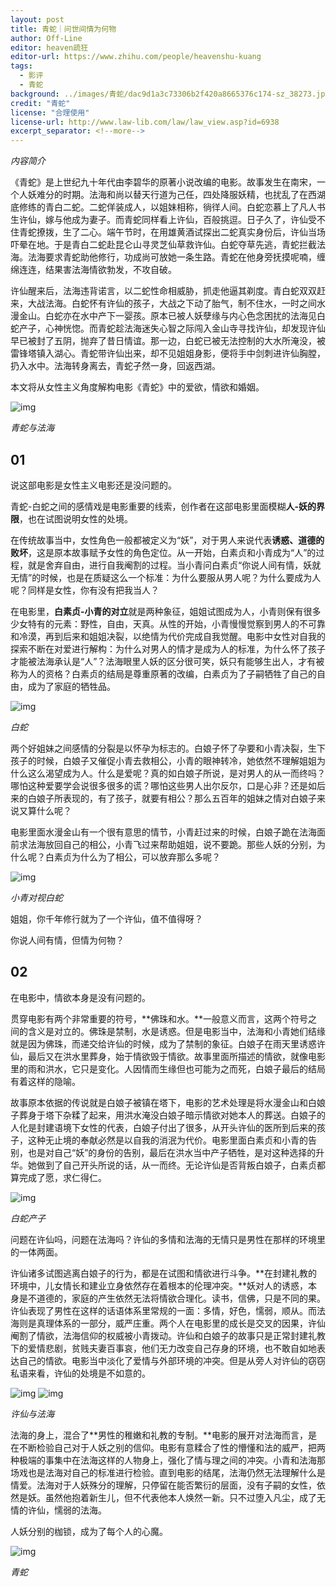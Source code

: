 ```yaml
---
layout: post
title: 青蛇｜问世间情为何物
author: Off-Line
editor: heaven疏狂
editor-url: https://www.zhihu.com/people/heavenshu-kuang
tags:
  - 影评
  - 青蛇
background: ../images/青蛇/dac9d1a3c73306b2f420a8665376c174-sz_38273.jpg
credit: "青蛇"
license: "合理使用"
license-url: http://www.law-lib.com/law/law_view.asp?id=6938
excerpt_separator: <!--more-->
---
```


*内容简介*

《青蛇》是上世纪九十年代由李碧华的原著小说改编的电影。故事发生在南宋，一个人妖难分的时期。法海和尚以替天行道为己任，四处降服妖精，也扰乱了在西湖底修练的青白二蛇。二蛇佯装成人，以姐妹相称，徜徉人间。<!--more-->白蛇恋慕上了凡人书生许仙，嫁与他成为妻子。而青蛇同样看上许仙，百般挑逗。日子久了，许仙受不住青蛇撩拨，生了二心。端午节时，在用雄黄酒试探出二蛇真实身份后，许仙当场吓晕在地。于是青白二蛇赴昆仑山寻灵芝仙草救许仙。白蛇夺草先逃，青蛇拦截法海。法海要求青蛇助他修行，功成尚可放她一条生路。青蛇在他身旁抚摸呢喃，缠绵连连，结果害法海情欲勃发，不攻自破。

许仙醒来后，法海违背诺言，以二蛇性命相威胁，抓走他逼其剃度。青白蛇双双赶来，大战法海。白蛇怀有许仙的孩子，大战之下动了胎气，制不住水，一时之间水漫金山。白蛇亦在水中产下一婴孩。原本已被人妖孽缘与内心色念困扰的法海见白蛇产子，心神恍惚。而青蛇趁法海迷失心智之际闯入金山寺寻找许仙，却发现许仙早已被封了五阴，抛弃了昔日情谊。那一边，白蛇已被无法控制的大水所淹没，被雷锋塔镇入湖心。青蛇带许仙出来，却不见姐姐身影，便将手中剑刺进许仙胸膛，扔入水中。法海转身离去，青蛇孑然一身，回返西湖。

本文将从女性主义角度解构电影《青蛇》中的爱欲，情欲和婚姻。

<img class="img-fluid" src="../images/青蛇/0b1f0a0f3e1ecc17c4871fa8b07a33e2-sz_51981.jpg" alt="img">

*青蛇与法海*

## 01

说这部电影是女性主义电影还是没问题的。

青蛇-白蛇之间的感情戏是电影重要的线索，创作者在这部电影里面模糊**人-妖的界限**，也在试图说明女性的处境。

在传统故事当中，女性角色一般都被定义为“妖”，对于男人来说代表**诱惑、道德的败坏**，这是原本故事赋予女性的角色定位。从一开始，白素贞和小青成为“人”的过程，就是舍弃自由，进行自我阉割的过程。当小青问白素贞“你说人间有情，妖就无情”的时候，也是在质疑这么一个标准：为什么要服从男人呢？为什么要成为人呢？同样是女性，你有没有把我当人？

在电影里，**白素贞-小青的对立**就是两种象征，姐姐试图成为人，小青则保有很多少女特有的元素：野性，自由，天真。从性的开始，小青慢慢觉察到男人的不可靠和冷漠，再到后来和姐姐决裂，以绝情为代价完成自我觉醒。电影中女性对自我的探索不断在对爱进行解构：为什么对男人的情才是成为人的标准，为什么怀了孩子才能被法海承认是“人”？法海眼里人妖的区分很可笑，妖只有能够生出人，才有被称为人的资格？白素贞的结局是尊重原著的改编，白素贞为了子嗣牺牲了自己的自由，成为了家庭的牺牲品。

<img class="img-fluid" src="../images/青蛇/5f9b3bdf9903f7a6920c095737dbac52-sz_133250.jpg" alt="img">

*白蛇*

两个好姐妹之间感情的分裂是以怀孕为标志的。白娘子怀了孕要和小青决裂，生下孩子的时候，白娘子又催促小青去救相公，小青的眼神转冷，她依然不理解姐姐为什么这么渴望成为人。什么是爱呢？真的如白娘子所说，是对男人的从一而终吗？哪怕这种爱要学会说很多很多的谎？哪怕这些男人出尔反尔，口是心非？还是如后来的白娘子所表现的，有了孩子，就要有相公？那么五百年的姐妹之情对白娘子来说又算什么呢？

电影里面水漫金山有一个很有意思的情节，小青赶过来的时候，白娘子跪在法海面前求法海放回自己的相公，小青飞过来帮助姐姐，说不要跪。那些人妖的分别，为什么呢？白素贞为什么为了相公，可以放弃那么多呢？

<img class="img-fluid" src="../images/青蛇/b55e657d4a2fa976f8b15f0d9add409b-sz_62340.jpg" alt="img">

*小青对视白蛇*

姐姐，你千年修行就为了一个许仙，值不值得呀？

你说人间有情，但情为何物？

## 02

在电影中，情欲本身是没有问题的。

贯穿电影有两个非常重要的符号，**佛珠和水。**一般意义而言，这两个符号之间的含义是对立的。佛珠是禁制，水是诱惑。但是电影当中，法海和小青她们结缘就是因为佛珠，而递交给许仙的时候，成为了禁制的象征。白娘子在雨天里诱惑许仙，最后又在洪水里葬身，始于情欲毁于情欲。故事里面所描述的情欲，就像电影里的雨和洪水，它只是变化。人因情而生缘但也可能为之而死，白娘子最后的结局有着这样的隐喻。
  
故事原本依据的传说就是白娘子被镇在塔下，电影的艺术处理是将水漫金山和白娘子葬身于塔下杂糅了起来，用洪水淹没白娘子暗示情欲对她本人的葬送。白娘子的人化是封建语境下女性的代表，白娘子付出了很多，从开头许仙的医所到后来的孩子，这种无止境的奉献必然是以自我的消泯为代价。电影里面白素贞和小青的告别，也是对自己“妖”的身份的告别，最后在洪水当中产子牺牲，是对这种选择的升华。她做到了自己开头所说的话，从一而终。无论许仙是否背叛白娘子，白素贞都算完成了愿，求仁得仁。

<img class="img-fluid" src="../images/青蛇/16d1fee32506f5bd46e9eca2800da8da-sz_567816.jpg" alt="img">

*白蛇产子*

问题在许仙吗，问题在法海吗？许仙的多情和法海的无情只是男性在那样的环境里的一体两面。

许仙诸多试图逃离白娘子的行为，都是在试图和情欲进行斗争。**在封建礼教的环境中，儿女情长和建业立身依然存在着根本的伦理冲突。**妖对人的诱惑，本身是不道德的，家庭的产生依然无法将情欲合理化。读书，信佛，只是不同的果。许仙表现了男性在这样的话语体系里常规的一面：多情，好色，懦弱，顺从。而法海则是真理体系的一部分，威严庄重。两个人在电影里的成长是交叉的因果，许仙阉割了情欲，法海信仰的权威被小青拨动。许仙和白娘子的故事只是正常封建礼教下的爱情悲剧，贫贱夫妻百事哀，他们无力改变自己存身的环境，也不敢自如地表达自己的情欲。电影当中淡化了爱情与外部环境的冲突。但是从旁人对许仙的窃窃私语来看，许仙的处境是不如意的。

<img class="img-fluid" src="../images/青蛇/92e826b8d511e652cf96c565b2a9b9e3-sz_49505.jpg" alt="img">

<img class="img-fluid" src="../images/青蛇/0387f603236f36bd89a6c11f37d26d7d-sz_41333.jpg" alt="img">

*许仙与法海*

法海的身上，混合了**男性的稚嫩和礼教的专制。**电影的展开对法海而言，是在不断检验自己对于人妖之别的信仰。电影有意糅合了性的懵懂和法的威严，把两种极端的事集中在法海这样的人物身上，强化了情与理之间的冲突。小青和法海那场戏也是法海对自己的标准进行检验。直到电影的结尾，法海仍然无法理解什么是情爱。法海对于人妖殊分的理解，只停留在能否繁衍的层面，没有子嗣的女性，依然是妖。虽然他抱着新生儿，但不代表他本人焕然一新。只不过堕入凡尘，成了无情的许仙，懦弱的法海。
  
人妖分别的枷锁，成为了每个人的心魔。

<img class="img-fluid" src="../images/青蛇/dac9d1a3c73306b2f420a8665376c174-sz_38273.jpg" alt="img">

*青蛇*
